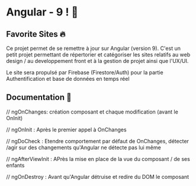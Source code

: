 # Angular - 9 ! :rocket:


## Favorite Sites :fire:

Ce projet permet de se remettre à jour sur Angular (version 9). C'est un petit projet permettant de répertorier et catégoriser les sites relatifs au web design / au developpement front et à la gestion de projet ainsi que l'UX/UI.

Le site sera propulsé par Firebase (Firestore/Auth) pour la partie Authentification et base de données en temps réel

## Documentation :page_facing_up: 

// ngOnChanges: création composant et chaque modification (avant le OnInit)

// ngOnInit : Après le premier appel à OnChanges

// ngDoCheck : Etendre comportement par défaut de OnChanges, détecter /agir sur des changements qu'Angular ne détecte pas lui même

// ngAfterViewInit : APrès la mise en place de la vue du composant / de ses enfants

// ngOnDestroy : Avant qu'Angular détruise et redire du DOM le composant